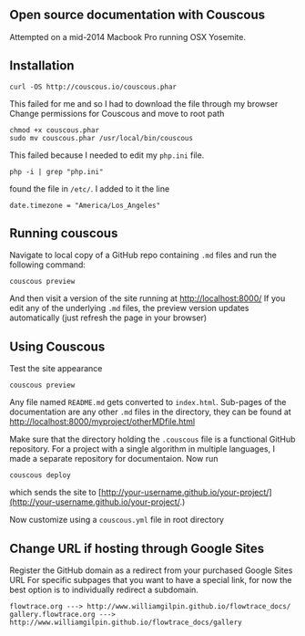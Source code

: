 ## Open source documentation with Couscous

Attempted on a mid-2014 Macbook Pro running OSX Yosemite.


## Installation

	curl -OS http://couscous.io/couscous.phar

This failed for me and so I had to download the file through my browser
Change permissions for Couscous and move to root path

	chmod +x couscous.phar
	sudo mv couscous.phar /usr/local/bin/couscous

This failed because I needed to edit my `php.ini` file.

	php -i | grep "php.ini"

found the file in `/etc/`. I added to it the line
	
	date.timezone = "America/Los_Angeles"

## Running couscous

Navigate to local copy of a GitHub repo containing `.md` files and run the following command:

	couscous preview

And then visit a version of the site running at [http://localhost:8000/](http://localhost:8000/)
If you edit any of the underlying `.md` files, the preview version updates automatically (just refresh the page in your browser)

## Using Couscous

Test the site appearance

	couscous preview

Any file named `README.md` gets converted to `index.html`. Sub-pages of the documentation are any other `.md` files in the directory, they can be found at [http://localhost:8000/myproject/otherMDfile.html](http://localhost:8000/myproject/otherMDfile.html)

Make sure that the directory holding the `.couscous` file is a functional GitHub repository. For a project with a single algorithm in multiple languages, I made a separate repository for documentaion. Now run

	couscous deploy

which sends the site to [http://your-username.github.io/your-project/](http://your-username.github.io/your-project/.)

Now customize using a `couscous.yml` file in root directory

## Change URL if hosting through Google Sites

Register the GitHub domain as a redirect from your purchased Google Sites URL
For specific subpages that you want to have a special link, for now the best option is to individually redirect a subdomain.

	flowtrace.org ---> http://www.williamgilpin.github.io/flowtrace_docs/
	gallery.flowtrace.org ---> http://www.williamgilpin.github.io/flowtrace_docs/gallery

